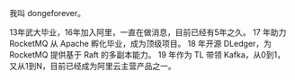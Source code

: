 
我叫 dongeforever。

13年武大毕业，16年加入阿里，一直在做消息，目前已经有5年之久。
17 年助力 RocketMQ 从 Apache 孵化毕业，成为顶级项目。
18 年开源 DLedger，为 RocketMQ 提供基于 Raft 的多副本能力。
19 年作为 TL 带领 Kafka，从0到1，又从1到N，目前已经成为阿里云主营产品之一。
